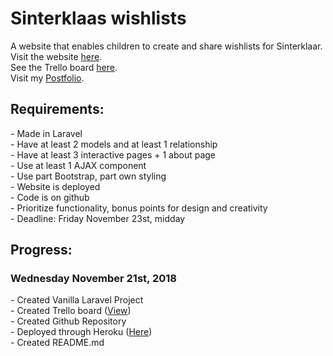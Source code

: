 <h1>Sinterklaas wishlists</h1>
<p>A website that enables children to create and share wishlists for Sinterklaar.<br />
Visit the website <a href="https://murmuring-woodland-16654.herokuapp.com/">here</a>.<br />
See the Trello board <a href="https://trello.com/b/jt0bSx8M/sinterklaas">here</a>.<br />
Visit my <a href="http://www.doriekeberends.nl">Postfolio</a>.</p>

<h2>Requirements:</h2>
- Made in Laravel<br />
- Have at least 2 models and at least 1 relationship<br />
- Have at least 3 interactive pages + 1 about page<br />
- Use at least 1 AJAX component<br />
- Use part Bootstrap, part own styling<br />
- Website is deployed <br />
- Code is on github<br />
- Prioritize functionality, bonus points for design and creativity<br />
- Deadline: Friday November 23st, midday<br />

<h2>Progress:</h2>

<h3>Wednesday November 21st, 2018</h3>
- Created Vanilla Laravel Project<br />
- Created Trello board (<a href="https://trello.com/b/jt0bSx8M/sinterklaas">View</a>)<br />
- Created Github Repository <br />
- Deployed through Heroku (<a href="https://murmuring-woodland-16654.herokuapp.com/">Here</a>)<br />
- Created README.md<br />